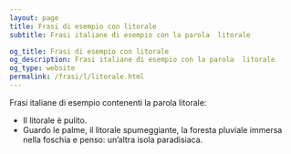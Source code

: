 ```yaml
---
layout: page
title: Frasi di esempio con litorale 
subtitle: Frasi italiane di esempio con la parola  litorale

og_title: Frasi di esempio con litorale 
og_description: Frasi italiane di esempio con la parola  litorale
og_type: website
permalink: /frasi/l/litorale.html
---
```


Frasi italiane di esempio contenenti la parola litorale:


- Il litorale è pulito.
- Guardo le palme, il litorale spumeggiante, la foresta pluviale immersa nella foschia e penso: un’altra isola paradisiaca.
